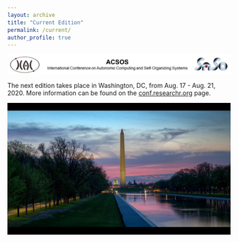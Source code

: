 ```yaml
---
layout: archive
title: "Current Edition"
permalink: /current/
author_profile: true
---
```


![ACSOS Banner](https://raw.githubusercontent.com/acsos/acsos.github.io/master/images/ACSOSbanner.jpg)


The next edition takes place in Washington, DC, from Aug. 17 - Aug. 21, 2020. More information can be found on the [conf.researchr.org](https://conf.researchr.org/home/acsos-2020) page.

![Photo of Washington DC. Taken by casajump (flickr). License: CC BY-NC-SA 2.0.](https://raw.githubusercontent.com/acsos/acsos.github.io/master/images/obelisk.jpg "Washington DC. Taken by casajump (flickr). License: CC BY-NC-SA 2.0.")
